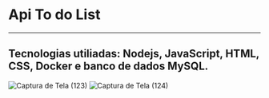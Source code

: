 # Api To do List
<hr>

## Tecnologias utiliadas: Nodejs, JavaScript, HTML, CSS, Docker e banco de dados MySQL.

![Captura de Tela (123)](https://github.com/Denis-moreira98/Api_todolist_fullstack/assets/72985107/33db08ca-d49b-4e45-ae71-e224b78f063d)
![Captura de Tela (124)](https://github.com/Denis-moreira98/Api_todolist_fullstack/assets/72985107/c476e833-c8c9-4c36-8817-0d5b1f1f8c49)


